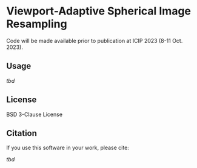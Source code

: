 # Viewport-Adaptive Spherical Image Resampling

Code will be made available prior to publication at ICIP 2023 (8-11 Oct. 2023).

## Usage

*tbd*

## License

BSD 3-Clause License

## Citation

If you use this software in your work, please cite:

*tbd*
